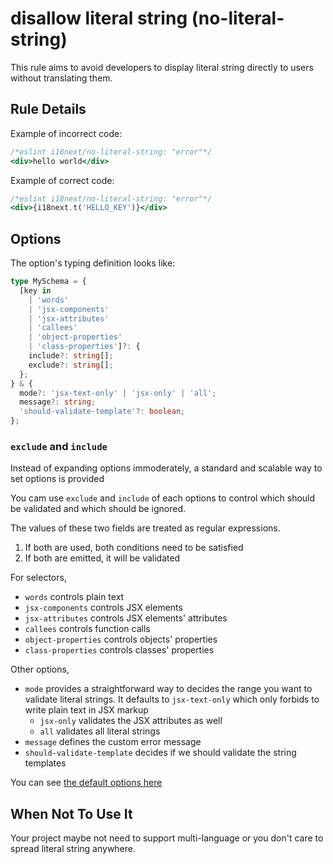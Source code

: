 # disallow literal string (no-literal-string)

This rule aims to avoid developers to display literal string directly to users without translating them.

## Rule Details

Example of incorrect code:

```jsx
/*eslint i18next/no-literal-string: "error"*/
<div>hello world</div>
```

Example of correct code:

```jsx
/*eslint i18next/no-literal-string: "error"*/
<div>{i18next.t('HELLO_KEY')}</div>
```

## Options

The option's typing definition looks like:

```typescript
type MySchema = {
  [key in
    | 'words'
    | 'jsx-components'
    | 'jsx-attributes'
    | 'callees'
    | 'object-properties'
    | 'class-properties']?: {
    include?: string[];
    exclude?: string[];
  };
} & {
  mode?: 'jsx-text-only' | 'jsx-only' | 'all';
  message?: string;
  'should-validate-template'?: boolean;
};
```

### `exclude` and `include`

Instead of expanding options immoderately, a standard and scalable way to set options is provided

You cam use `exclude` and `include` of each options to control which should be validated and which should be ignored.

The values of these two fields are treated as regular expressions.

1. If both are used, both conditions need to be satisfied
2. If both are emitted, it will be validated

For selectors,

- `words` controls plain text
- `jsx-components` controls JSX elements
- `jsx-attributes` controls JSX elements' attributes
- `callees` controls function calls
- `object-properties` controls objects' properties
- `class-properties` controls classes' properties

Other options,

- `mode` provides a straightforward way to decides the range you want to validate literal strings.
  It defaults to `jsx-text-only` which only forbids to write plain text in JSX markup
  - `jsx-only` validates the JSX attributes as well
  - `all` validates all literal strings
- `message` defines the custom error message
- `should-validate-template` decides if we should validate the string templates

You can see [the default options here](../../lib/options/defaults.json)

## When Not To Use It

Your project maybe not need to support multi-language or you don't care to spread literal string anywhere.
